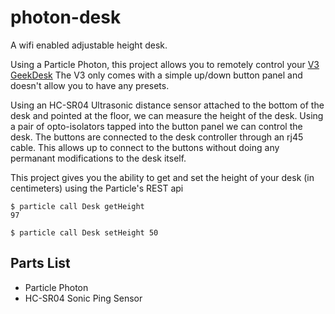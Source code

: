 photon-desk
==============

A wifi enabled adjustable height desk.

Using a Particle Photon, this project allows you to remotely control your [V3 GeekDesk](http://www.geekdesk.com/geekdesk-v3-frame-only) The V3 only comes with a simple up/down button panel and doesn't allow you to have any presets.

Using an HC-SR04 Ultrasonic distance sensor attached to the bottom of the desk and pointed at the floor, we can measure the height of the desk. Using a pair of opto-isolators tapped into the button panel we can control the desk. The buttons are connected to the desk controller through an rj45 cable. This allows up to connect to the buttons without doing any permanant modifications to the desk itself.

This project gives you the ability to get and set the height of your desk (in centimeters) using the Particle's REST api

```
$ particle call Desk getHeight
97

$ particle call Desk setHeight 50
```

## Parts List

* Particle Photon
* HC-SR04 Sonic Ping Sensor
